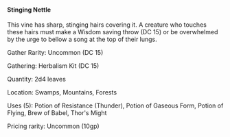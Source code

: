 #### Stinging Nettle
This vine has sharp, stinging hairs covering it. A creature who touches these hairs must make a Wisdom saving throw (DC 15) or be overwhelmed by the urge to bellow a song at the top of their lungs.

Gather Rarity: Uncommon (DC 15)

Gathering: Herbalism Kit (DC 15)

Quantity: 2d4 leaves

Location: Swamps, Mountains, Forests

Uses (5): Potion of Resistance (Thunder), Potion of Gaseous Form, Potion of Flying, Brew of Babel, Thor's Might

Pricing rarity: Uncommon (10gp)